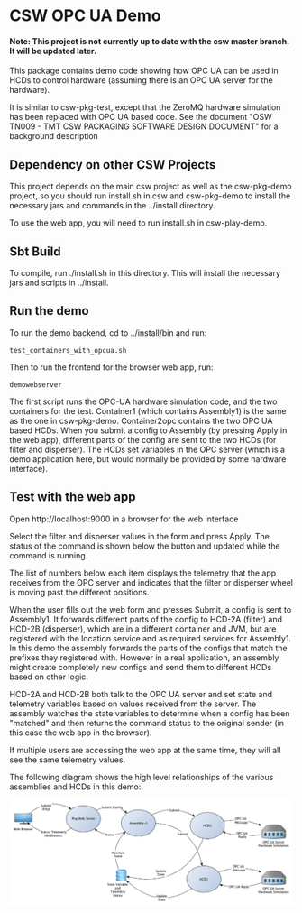 CSW OPC UA Demo
=============

#### Note: This project is not currently up to date with the csw master branch. It will be updated later.

This package contains demo code showing how OPC UA can be used in HCDs to control 
hardware (assuming there is an OPC UA server for the hardware).

It is similar to csw-pkg-test, except that the ZeroMQ hardware simulation has been replaced with OPC UA based code.
See the document "OSW TN009 - TMT CSW PACKAGING SOFTWARE DESIGN DOCUMENT" for a background description

Dependency on other CSW Projects
--------------------------------

This project depends on the main csw project as well as the csw-pkg-demo project, 
so you should run install.sh in csw and csw-pkg-demo to install the necessary jars
and commands in the ../install directory.

To use the web app, you will need to run install.sh in csw-play-demo.


Sbt Build
---------

To compile, run ./install.sh in this directory. This will install the necessary jars and scripts in ../install.

Run the demo
------------

To run the demo backend, cd to ../install/bin and run:

    test_containers_with_opcua.sh
    
Then to run the frontend for the browser web app, run:

    demowebserver

The first script runs the OPC-UA hardware simulation code, and the two containers for the test.
Container1 (which contains Assembly1) is the same as the one in csw-pkg-demo.
Container2opc contains the two OPC UA based HCDs. When you submit a config to Assembly (by
pressing Apply in the web app),
different parts of the config are sent to the two HCDs (for filter and disperser).
The HCDs set variables in the OPC server (which is a demo application here, but would normally
be provided by some hardware interface).


Test with the web app
---------------------

Open http://localhost:9000 in a browser for the web interface 

Select the filter and disperser values in the form and press Apply. 
The status of the command is shown below the button and updated
while the command is running.

The list of numbers below each item displays the telemetry that the app receives from
the OPC server and indicates that the filter or disperser wheel is moving past 
the different positions.

When the user fills out the web form and presses Submit, a config is sent to Assembly1. 
It forwards different parts of the config to HCD-2A (filter) and HCD-2B (disperser), 
which are in a different container and JVM, but are registered with the location service
and as required services for Assembly1. 
In this demo the assembly forwards the parts of the configs that match the prefixes they registered with.
However in a real application, an assembly might create completely new configs and send them
to different HCDs based on other logic.

HCD-2A and HCD-2B both talk to the OPC UA server and set state and telemetry variables based on
values received from the server. The assembly watches the state variables to determine when
a config has been "matched" and then returns the command status to the original sender
(in this case the web app in the browser).

If multiple users are accessing the web app at the same time, they will all see the same
telemetry values.

The following diagram shows the high level relationships of the various assemblies and HCDs in this demo:

![OpcTest diagram](doc/OpcTest.jpg)


